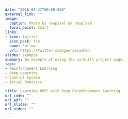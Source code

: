 ```yaml
---
date: "2016-04-27T00:00:00Z"
external_link: ""
image:
  caption: Photo by rawpixel on Unsplash
  focal_point: Smart
links:
- icon: twitter
  icon_pack: fab
  name: Follow
  url: https://twitter.com/georgecushen
slides: example
summary: An example of using the in-built project page.
tags:
- Reinforcement Learning 
- Deep Learning
- Control System
- Aerial Robotics

title: Learning NMPC with Deep Reinforcement Learning
url_code: ""
url_pdf: ""
url_slides: ""
url_video: ""
---
```



